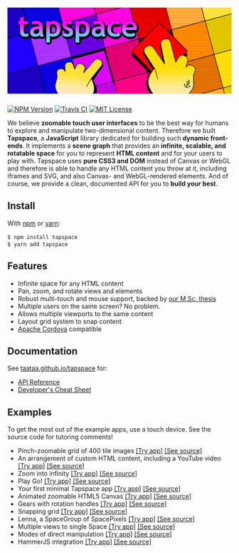 # ![tapspace](docs/banner.png?raw=true)

[![NPM Version](https://img.shields.io/npm/v/tapspace.svg?colorB=7fcd0f)](https://www.npmjs.com/package/tapspace)
[![Travis CI](https://img.shields.io/travis/taataa/tapspace/master.svg)](https://travis-ci.org/taataa/tapspace)
[![MIT License](https://img.shields.io/npm/l/tapspace.svg)](LICENSE)


We believe **zoomable touch user interfaces** to be the best way for humans to explore and manipulate two-dimensional content. Therefore we built **Tapspace**, a **JavaScript** library dedicated for building such **dynamic front-ends**. It implements a **scene graph** that provides an **infinite, scalable, and rotatable space** for you to represent **HTML content** and for your users to play with. Tapspace uses **pure CSS3 and DOM** instead of Canvas or WebGL and therefore is able to handle any HTML content you throw at it, including iframes and SVG, and also Canvas- and WebGL-rendered elements. And of course, we provide a clean, documented API for you to **build your best**.


## Install

With [npm](https://www.npmjs.com/package/tapspace) or [yarn](https://yarnpkg.com/en/package/tapspace):

    $ npm install tapspace
    $ yarn add tapspace


## Features

- Infinite space for any HTML content
- Pan, zoom, and rotate views and elements
- Robust multi-touch and mouse support, backed by [our M.Sc. thesis](http://urn.fi/URN:NBN:fi:tty-201605264186)
- Multiple users on the same screen? No problem.
- Allows multiple viewports to the same content
- Layout grid system to snap content
- [Apache Cordova](https://cordova.apache.org/) compatible


## Documentation

See [taataa.github.io/tapspace](http://taataa.github.io/tapspace) for:
- [API Reference](http://taataa.github.io/tapspace/api)
- [Developer's Cheat Sheet](http://taataa.github.io/tapspace/dev)


## Examples

To get the most out of the example apps, use a touch device. See the source code for tutoring comments!

- Pinch-zoomable grid of 400 tile images [[Try app]](https://rawgit.com/taataa/tapspace/master/examples/tiles/index.html) [[See source]](examples/tiles/index.html)
- An arrangement of custom HTML content, including a YouTube video [[Try app]](https://rawgit.com/taataa/tapspace/master/examples/html/index.html) [[See source]](examples/html/index.html)
- Zoom into infinity [[Try app]](https://rawgit.com/taataa/tapspace/master/examples/infinity/index.html) [[See source]](examples/infinity/index.html)
- Play Go! [[Try app]](https://rawgit.com/taataa/tapspace/master/examples/go/index.html) [[See source]](examples/go/index.html)
- Your first minimal Tapspace app [[Try app]](https://rawgit.com/taataa/tapspace/master/examples/minimal/index.html) [[See source]](examples/minimal/index.html)
- Animated zoomable HTML5 Canvas [[Try app]](https://rawgit.com/taataa/tapspace/master/examples/canvas/index.html) [[See source]](examples/canvas/index.html)
- Gears with rotation handles [[Try app]](https://rawgit.com/taataa/tapspace/master/examples/gears/index.html) [[See source]](examples/gears/index.html)
- Snapping grid [[Try app]](https://rawgit.com/taataa/tapspace/master/examples/grid/index.html) [[See source]](examples/grid/index.html)
- Lenna, a SpaceGroup of SpacePixels [[Try app]](https://rawgit.com/taataa/tapspace/master/examples/pixels/index.html) [[See source]](examples/pixels/index.html)
- Multiple views to single Space [[Try app]](https://rawgit.com/taataa/tapspace/master/examples/multiview/index.html) [[See source]](examples/multiview/index.html)
- Modes of direct manipulation [[Try app]](https://rawgit.com/taataa/tapspace/master/examples/modes/index.html) [[See source]](examples/modes/index.html)
- HammerJS integration [[Try app]](https://rawgit.com/taataa/tapspace/master/examples/hammerjs/index.html) [[See source]](examples/hammerjs/index.html)
